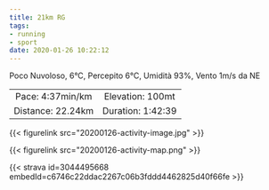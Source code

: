 ```yaml
---
title: 21km RG
tags:
- running
- sport
date: 2020-01-26 10:22:12
---
```

Poco Nuvoloso, 6°C, Percepito 6°C, Umidità 93%, Vento 1m/s da NE

<!--more-->

| | |
| :-: | :-: |
| Pace: 4:37min/km | Elevation: 100mt |
| Distance: 22.24km | Duration: 1:42:39 |

{{< figurelink src="20200126-activity-image.jpg" >}}


{{< figurelink src="20200126-activity-map.png" >}}


{{< strava id=3044495668 embedId=c6746c22ddac2267c06b3fddd4462825d40f66fe >}}
